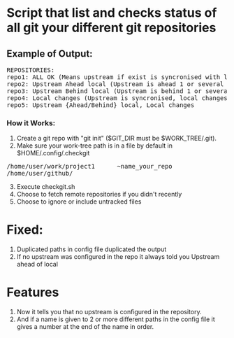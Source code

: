 # Script that list and checks status of all git your different git repositories
## Example of Output:
<pre>
REPOSITORIES:
repo1: ALL OK (Means upstream if exist is syncronised with local and no local changes from last commit)
repo2: Upstream Ahead local (Upstream is ahead 1 or several commits from local, no local changes since last local commit)
repo3: Upstream Behind local (Upstream is behind 1 or several commits from local, no local changes since last local commit)
repo4: Local changes (Upstream is syncronised, local changes from last commit)
repo5: Upstream {Ahead/Behind} local, Local changes
</pre>

### How it Works:

1. Create a git repo with "git init" ($GIT_DIR must be $WORK_TREE/.git).
2. Make sure your work-tree path is in a file by default in $HOME/.config/.checkgit
<pre>
/home/user/work/project1      ~name_your_repo
/home/user/github/
</pre>
3. Execute checkgit.sh
4. Choose to fetch remote repositories if you didn't recently
5. Choose to ignore or include untracked files

# Fixed:
1. Duplicated paths in config file duplicated the output
2. If no upstream was configured in the repo it always told you Upstream ahead of local

# Features
1. Now it tells you that no upstream is configured in the repository.
2. And if a name is given to 2 or more different paths in the config file it gives a number
at the end of the name in order.
